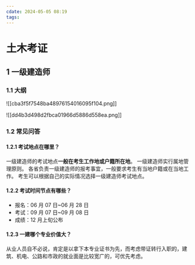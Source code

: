 ```yaml
---
cdate: 2024-05-05 08:19
tags: 
---
```


# 土木考证

## 1 一级建造师

### 1.1 大纲

![[cba3f5f7548ba48976154016095f104.png]]

![[dd4b3d498d2fbca01966d5886d558ea.png]]

### 1.2 常见问答

#### 1.2.1 考试地点在哪里？

一级建造师的考试地点**一般在考生工作地或户籍所在地**。 一级建造师实行属地管理原则。 各省负责一级建造师的报考事宜，一般要求考生有当地户籍或在当地工作。 考生可以根据自己的实际情况选择一级建造师考试地点。

#### 1.2.2 考试时间节点有哪些？

- 报名：06 月 07 日~06 月 28 日
- 考试：09 月 07 日~09 月 08 日
- 成绩：12 月上旬公布

#### 1.2.3 一建哪个专业价值大？

从业人员自不必说，肯定是以拿下本专业证书为先，而考虑带证转行入职的，建筑、机电、公路和市政的就业面是比较宽广的，可优先考虑。